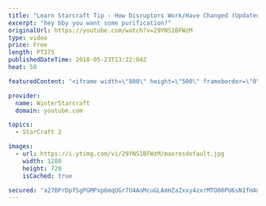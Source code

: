 ```yaml
---
title: "Learn Starcraft Tip - How Disruptors Work/Have Changed (Updated Patch 4.0 2018)"
excerpt: "hey bby you want some purification?"
originalUrl: https://youtube.com/watch?v=29YNS1BFWzM
type: video
price: Free
length: PT37S
publishedDateTime: 2018-05-23T13:22:04Z
heat: 50

featuredContent: "<iframe width=\"800\" height=\"500\" frameborder=\"0\" src=\"https://www.youtube.com/embed/29YNS1BFWzM\" allow=\"accelerometer; autoplay; encrypted-media; gyroscope; picture-in-picture\" allowfullscreen></iframe>"

provider:
  name: WinterStarcraft
  domain: youtube.com

topics:
  - StarCraft 2

images:
  - url: https://i.ytimg.com/vi/29YNS1BFWzM/maxresdefault.jpg
    width: 1280
    height: 720
    isCached: true

secured: "a27BPrDpfSgPGMPxp6mqUGr7U4AoMcuGLAmHZaZxxy4zxrMTO00PU6sN1fHAmVdGkvDXF7M5wqP1kJ91CUu5MiP6hmZIaNoSh31CdHy3YsljOhwxIxe8+yFIZytDJeTkhA/J7qS9YjoKQWM/VbjtFjBqXRGKhRF7SwhTKIk9OsskNJrUw+j0cLjnPf0kEVGGBTsVZ0qJfMIfj8jSwY4k2Qlzhpq6a1qACtVOtAoqrhU7beBF/NZsw1Na5zGp5R2rdcBw/dq78LmvEEtVA7TKXGH3Zve9YOCTkaiKL11qrPpqvJ5G3pdV/Epe5Vsp5NmX4smHfevDB1O56J5dEgEUcTKV5WXgk2mLWG+jgC9FAOUJ9zIz0WiIHcSV64dOIcECLjNA1pk+4xnQ5M64hwasXSO6BPyvCfc8E6RDI2X0nXI=;lIMVlz3CPLfgpY+LqUJuEw=="
---
```


